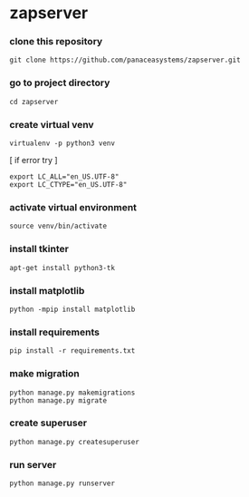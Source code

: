 # zapserver

### clone this repository 
`git clone https://github.com/panaceasystems/zapserver.git`

### go to project directory
`cd zapserver`

### create virtual venv

`virtualenv -p python3 venv`

[ if error try ]
```
export LC_ALL="en_US.UTF-8"
export LC_CTYPE="en_US.UTF-8"

```

### activate virtual environment
`source venv/bin/activate`


### install tkinter
`apt-get install python3-tk`


### install matplotlib
`python -mpip install matplotlib`


### install requirements
`pip install -r requirements.txt`



### make migration
```
python manage.py makemigrations
python manage.py migrate
```

### create superuser
`python manage.py createsuperuser`


### run server

`python manage.py runserver`

